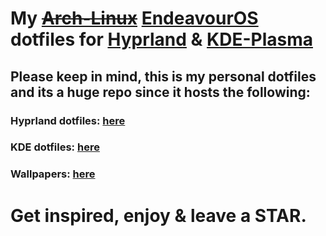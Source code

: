 # My ~~[Arch-Linux](https://archlinux.org/)~~ [EndeavourOS](https://endeavouros.com/) dotfiles for [Hyprland](https://wiki.hyprland.org/Getting-Started/Installation/) & [KDE-Plasma](https://kde.org/plasma-desktop/)

## Please keep in mind, this is my personal dotfiles and its a huge repo since it hosts the following:

### Hyprland dotfiles: [here](https://github.com/Gl00ria/dotfiles/tree/main/dot_hyprland)

### KDE dotfiles: [here](https://github.com/Gl00ria/dotfiles/tree/main/dot_kde)

### Wallpapers: [here](https://github.com/Gl00ria/dotfiles/tree/main/Pictures/SlideShow)

# Get inspired, enjoy & leave a STAR.
